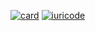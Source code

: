 [![card](https://github-readme-stats.vercel.app/api?username=fredsons&theme=radical)](https://github.com/fredsons/)
[![iuricode](https://github-readme-stats.vercel.app/api/top-langs/?username=fredsons&hide=html&layout=compact&theme=radical)](https://github.com/fredsons/)

<!---
fredsons/fredsons is a ✨ special ✨ repository because its `README.md` (this file) appears on your GitHub profile.
You can click the Preview link to take a look at your changes.
--->

